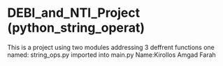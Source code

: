 # DEBI_and_NTI_Project (python_string_operat)
This is a project using two modules addressing 3 deffrent functions
one named: string_ops.py imported into main.py
Name:Kirollos Amgad Farah 
